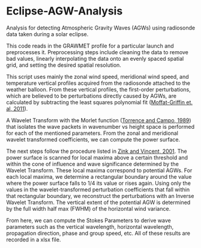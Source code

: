 # Eclipse-AGW-Analysis

Analysis for detecting Atmospheric Gravity Waves (AGWs) using radiosonde data taken during a solar eclipse.

This code reads in the GRAWMET profile for a particular launch and preprocesses it. Preprocessing steps include cleaning the data to remove bad values, linearly interpolating the data onto an evenly spaced spatial grid, and setting the desired spatial resolution.

This script uses mainly the zonal wind speed, meridional wind speed, and temperature vertical profiles acquired from the radiosonde attached to the weather balloon. From these vertical profiles, the first-order perturbations, which are believed to be perturbations directly caused by AGWs, are calculated by subtracting the least squares polynomial fit ([Moffat-Griffin et. al, 2011](https://agupubs.onlinelibrary.wiley.com/doi/full/10.1029/2010JD015349)).

A Wavelet Transform with the Morlet function ([Torrence and Campo, 1989](https://psl.noaa.gov/people/gilbert.p.compo/Torrence_compo1998.pdf)) that isolates the wave packets in wavenumber vs height space is performed for each of the mentioned parameters. From the zonal and meridional wavelet transformed coefficients, we can compute the power surface.

The next steps follow the procedure listed in [Zink and Vincent, 2001](https://digital.library.adelaide.edu.au/dspace/bitstream/2440/12560/1/hdl_12560.pdf). The power surface is scanned for local maxima above a certain threshold and within the cone of influence and wave significance determined by the Wavelet Transform. These local maxima correspond to potential AGWs. For each local maxima, we determine a rectangular boundary around the value where the power surface falls to 1/4 its value or rises again. Using only the values in the wavelet-transformed perturbation coefficients that fall within that rectangular boundary, we reconstruct the perturbations with an Inverse Wavelet Transform. The vertical extent of the potential AGW is determined by the full width half max (FWHM) of the horizontal wind variance.

From here, we can compute the Stokes Parameters to derive wave parameters such as the vertical wavelength, horizontal wavelength, propagation direction, phase and group speed, etc. All of these results are recorded in a xlsx file.
